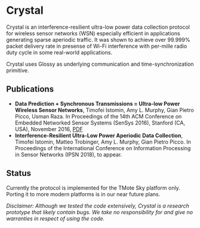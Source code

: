 # Crystal
Crystal is an interference-resilient ultra-low power data collection protocol for wireless sensor networks (WSN) especially efficient in applications generating sparse aperiodic traffic. It was shown to achieve over 99.999% packet delivery rate in presense of Wi-Fi interference with per-mille radio duty cycle in some real-world applications.

Crystal uses Glossy as underlying communication and time-synchronization primitive.

## Publications

 * **Data Prediction + Synchronous Transmissions = Ultra-low Power Wireless Sensor Networks**, Timofei Istomin, Amy L. Murphy, Gian Pietro Picco, Usman Raza.  In Proceedings of the 14th ACM Conference on Embedded Networked Sensor Systems (SenSys 2016), Stanford (CA, USA), November 2016, [PDF](http://disi.unitn.it/~picco/papers/sensys16.pdf)
 * **Interference-Resilient Ultra-Low Power Aperiodic Data Collection**, Timofei Istomin, Matteo Trobinger, Amy L. Murphy, Gian Pietro Picco.  In Proceedings of the International Conference on Information Processing in Sensor Networks (IPSN 2018), to appear.

## Status
Currently the protocol is implemented for the TMote Sky platform only. Porting it to more modern platforms is in our near future plans.

*Disclaimer: Although we tested the code extensively, Crystal is a research prototype that likely contain bugs. We take no responsibility for and give no warranties in respect of using the code.*

